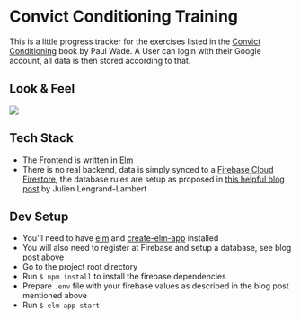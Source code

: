 # Convict Conditioning Training

This is a little progress tracker for the exercises listed in the [Convict Conditioning](https://www.amazon.de/Convict-Conditioning-Weakness-Using-Survival-Strength/dp/0938045768) book by Paul Wade. A User can login with their Google account, all data is then stored according to that.

## Look & Feel

![](https://i.imgur.com/Wo4Fcnu.gifv)

## Tech Stack

- The Frontend is written in [Elm](https://elm-lang.org/)
- There is no real backend, data is simply synced to a [Firebase Cloud Firestore](https://firebase.google.com/docs/firestore), the database rules are setup as proposed in [this helpful blog post](https://lengrand.fr/using-firebase-in-elm/) by Julien Lengrand-Lambert


## Dev Setup
- You'll need to have [elm](https://guide.elm-lang.org/install/) and [create-elm-app](https://github.com/halfzebra/create-elm-app) installed
- You will also need to register at Firebase and setup a database, see blog post above
- Go to the project root directory
- Run `$ npm install` to install the firebase dependencies
- Prepare `.env` file with your firebase values as described in the blog post mentioned above
- Run `$ elm-app start`
